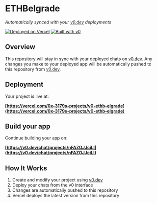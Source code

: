 # ETHBelgrade

*Automatically synced with your [v0.dev](https://v0.dev) deployments*

[![Deployed on Vercel](https://img.shields.io/badge/Deployed%20on-Vercel-black?style=for-the-badge&logo=vercel)](https://vercel.com/0x-3179s-projects/v0-ethb-elgrade)
[![Built with v0](https://img.shields.io/badge/Built%20with-v0.dev-black?style=for-the-badge)](https://v0.dev/chat/projects/nFAZOJJciLI)

## Overview

This repository will stay in sync with your deployed chats on [v0.dev](https://v0.dev).
Any changes you make to your deployed app will be automatically pushed to this repository from [v0.dev](https://v0.dev).

## Deployment

Your project is live at:

**[https://vercel.com/0x-3179s-projects/v0-ethb-elgrade](https://vercel.com/0x-3179s-projects/v0-ethb-elgrade)**

## Build your app

Continue building your app on:

**[https://v0.dev/chat/projects/nFAZOJJciLI](https://v0.dev/chat/projects/nFAZOJJciLI)**

## How It Works

1. Create and modify your project using [v0.dev](https://v0.dev)
2. Deploy your chats from the v0 interface
3. Changes are automatically pushed to this repository
4. Vercel deploys the latest version from this repository